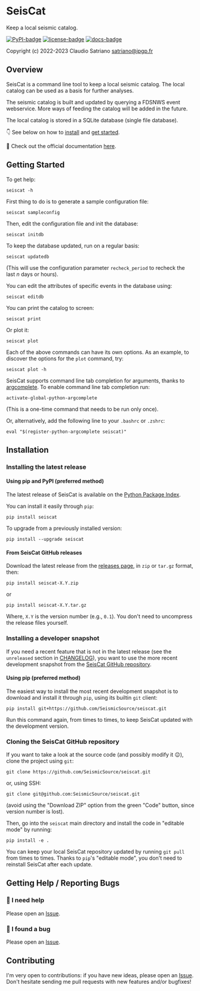 # SeisCat

Keep a local seismic catalog.

[![PyPI-badge]][PyPI-link]
[![license-badge]][license-link]
[![docs-badge]][docs-link]

Copyright (c) 2022-2023 Claudio Satriano <satriano@ipgp.fr>

## Overview

SeisCat is a command line tool to keep a local seismic catalog.
The local catalog can be used as a basis for further analyses.

The seismic catalog is built and updated by querying a FDSNWS event webservice.
More ways of feeding the catalog will be added in the future.

The local catalog is stored in a SQLite database (single file database).

👇  See below on how to [install](#installation) and
[get started](#getting-started).

📖 Check out the official documentation [here](https://seiscat.rtfd.io).

## Getting Started

To get help:

    seiscat -h

First thing to do is to generate a sample configuration file:

    seiscat sampleconfig

Then, edit the configuration file and init the database:

    seiscat initdb

To keep the database updated, run on a regular basis:

    seiscat updatedb

(This will use the configuration parameter `recheck_period` to recheck the
last *n* days or hours).

You can edit the attributes of specific events in the database using:

    seiscat editdb

You can print the catalog to screen:

    seiscat print

Or plot it:

    seiscat plot

Each of the above commands can have its own options.
As an example, to discover the options for the `plot` command, try:

    seiscat plot -h

SeisCat supports command line tab completion for arguments, thanks to
[argcomplete](https://kislyuk.github.io/argcomplete/).
To enable command line tab completion run:

    activate-global-python-argcomplete

(This is a one-time command that needs to be run only once).

Or, alternatively, add the following line to your `.bashrc` or `.zshrc`:

    eval "$(register-python-argcomplete seiscat)"

## Installation

### Installing the latest release

#### Using pip and PyPI (preferred method)

The latest release of SeisCat is available on the
[Python Package Index](https://pypi.org/project/seiscat/).

You can install it easily through `pip`:

    pip install seiscat

To upgrade from a previously installed version:

    pip install --upgrade seiscat

#### From SeisCat GitHub releases

Download the latest release from the
[releases page](https://github.com/SeismicSource/seiscat/releases),
in `zip` or `tar.gz` format, then:

    pip install seiscat-X.Y.zip

or

    pip install seiscat-X.Y.tar.gz

Where, `X.Y` is the version number (e.g., `0.1`).
You don't need to uncompress the release files yourself.

### Installing a developer snapshot

If you need a recent feature that is not in the latest release (see the
`unreleased` section in [CHANGELOG](CHANGELOG.md)), you want to use the more
recent development snapshot from the
[SeisCat GitHub repository](https://github.com/SeismicSource/seiscat).

#### Using pip (preferred method)

The easiest way to install the most recent development snapshot is to download
and install it through `pip`, using its builtin `git` client:

    pip install git+https://github.com/SeismicSource/seiscat.git

Run this command again, from times to times, to keep SeisCat updated with
the development version.

### Cloning the SeisCat GitHub repository

If you want to take a look at the source code (and possibly modify it 😉),
clone the project using `git`:

    git clone https://github.com/SeismicSource/seiscat.git

or, using SSH:

    git clone git@github.com:SeismicSource/seiscat.git

(avoid using the "Download ZIP" option from the green "Code" button, since
version number is lost).

Then, go into the `seiscat` main directory and install the code in "editable
mode" by running:

    pip install -e .

You can keep your local SeisCat repository updated by running `git pull`
from times to times. Thanks to `pip`'s "editable mode", you don't need to
reinstall SeisCat after each update.

## Getting Help / Reporting Bugs

### 🙏 I need help

Please open an [Issue][Issues].

### 🐞 I found a bug

Please open an [Issue][Issues].

## Contributing

I'm very open to contributions: if you have new ideas, please open an
[Issue][Issues].
Don't hesitate sending me pull requests with new features and/or bugfixes!

<!-- Badges and project links -->
[PyPI-badge]: http://img.shields.io/pypi/v/seiscat.svg
[PyPI-link]: https://pypi.python.org/pypi/seiscat
[license-badge]: https://img.shields.io/badge/license-GPLv3-green
[license-link]: https://www.gnu.org/licenses/gpl-3.0.html
[docs-badge]: https://readthedocs.org/projects/seiscat/badge/?version=latest
[docs-link]: https://seiscat.readthedocs.io/en/latest/?badge=latest
[Issues]: https://github.com/SeismicSource/seiscat/issues
